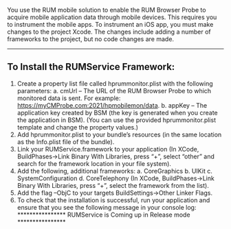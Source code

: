 You use the  RUM mobile solution to enable the  RUM Browser Probe to acquire mobile application data through mobile devices. 
This requires you to instrument the mobile apps. To instrument an iOS app, you must make changes to the project Xcode. 
The changes include adding a number of frameworks to the project, but no code changes are made.

------------------------------------
To Install the RUMService Framework:
------------------------------------
1.	Create a property list file called hprummonitor.plist with the following parameters:
  a.	cmUrl – The URL of the RUM Browser Probe to which monitored data is sent. For example: https://myCMProbe.com:2021/hpmobilemon/data.
  b.	appKey – The application key created by BSM (the key is generated when you create the application in BSM).
  (You can use the provided hprummonitor.plist template  and change the property values.)
2.	Add hprummonitor.plist to your bundle’s resources (in the same location as the Info.plist file of the bundle).
3.	Link your RUMService.framework to your application (In XCode, BuildPhases->Link Binary With Libraries, press “+”, select “other” and search for the framework location in your file system).
4.	Add the following, additional frameworks:
  a.	CoreGraphics
  b.	UIKit
  c.	SystemConfiguration
  d.	CoreTelephony
  (In XCode, BuildPhases->Link Binary With Libraries, press “+”, select the framework from the list).
5.	Add the flag –ObjC  to your targets BuildSettings->Other Linker Flags.
6.	To check that the installation is successful, run your application and ensure that you see the following message in your console log:
**************** RUMService <version> is Coming up in Release mode ****************
